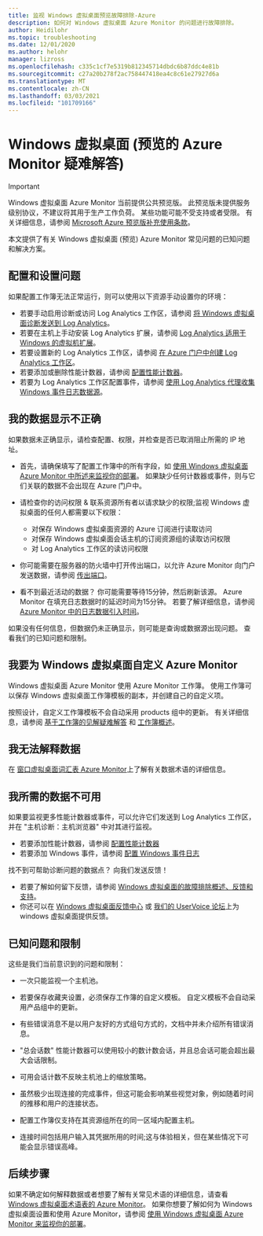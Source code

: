 ```yaml
---
title: 监视 Windows 虚拟桌面预览故障排除-Azure
description: 如何对 Windows 虚拟桌面 Azure Monitor 的问题进行故障排除。
author: Heidilohr
ms.topic: troubleshooting
ms.date: 12/01/2020
ms.author: helohr
manager: lizross
ms.openlocfilehash: c335c1cf7e5319b812345714dbdc6b87ddc4e81b
ms.sourcegitcommit: c27a20b278f2ac758447418ea4c8c61e27927d6a
ms.translationtype: MT
ms.contentlocale: zh-CN
ms.lasthandoff: 03/03/2021
ms.locfileid: "101709166"
---
```

# <a name="troubleshoot-azure-monitor-for-windows-virtual-desktop-preview"></a>Windows 虚拟桌面 (预览的 Azure Monitor 疑难解答) 

>[!IMPORTANT]
>Windows 虚拟桌面 Azure Monitor 当前提供公共预览版。 此预览版未提供服务级别协议，不建议将其用于生产工作负荷。 某些功能可能不受支持或者受限。 有关详细信息，请参阅 [Microsoft Azure 预览版补充使用条款](https://azure.microsoft.com/support/legal/preview-supplemental-terms/)。

本文提供了有关 Windows 虚拟桌面 (预览) Azure Monitor 常见问题的已知问题和解决方案。

## <a name="issues-with-configuration-and-setup"></a>配置和设置问题

如果配置工作簿无法正常运行，则可以使用以下资源手动设置你的环境：

- 若要手动启用诊断或访问 Log Analytics 工作区，请参阅 [将 Windows 虚拟桌面诊断发送到 Log Analytics](diagnostics-log-analytics.md)。
- 若要在主机上手动安装 Log Analytics 扩展，请参阅 [Log Analytics 适用于 Windows 的虚拟机扩展](../virtual-machines/extensions/oms-windows.md)。
- 若要设置新的 Log Analytics 工作区，请参阅 [在 Azure 门户中创建 Log Analytics 工作区](../azure-monitor/logs/quick-create-workspace.md)。
- 若要添加或删除性能计数器，请参阅 [配置性能计数器](../azure-monitor/agents/data-sources-performance-counters.md)。
- 若要为 Log Analytics 工作区配置事件，请参阅 [使用 Log Analytics 代理收集 Windows 事件日志数据源](../azure-monitor/agents/data-sources-windows-events.md)。

## <a name="my-data-isnt-displaying-properly"></a>我的数据显示不正确

如果数据未正确显示，请检查配置、权限，并检查是否已取消阻止所需的 IP 地址。 

- 首先，请确保填写了配置工作簿中的所有字段，如 [使用 Windows 虚拟桌面 Azure Monitor 中所述来监视你的部署](azure-monitor.md)。 如果缺少任何计数器或事件，则与它们关联的数据不会出现在 Azure 门户中。

- 请检查你的访问权限 & 联系资源所有者以请求缺少的权限;监视 Windows 虚拟桌面的任何人都需要以下权限：

    - 对保存 Windows 虚拟桌面资源的 Azure 订阅进行读取访问
    - 对保存 Windows 虚拟桌面会话主机的订阅资源组的读取访问权限 
    - 对 Log Analytics 工作区的读访问权限

- 你可能需要在服务器的防火墙中打开传出端口，以允许 Azure Monitor 向门户发送数据，请参阅 [传出端口](../azure-monitor/app/ip-addresses.md)。 

- 看不到最近活动的数据？ 你可能需要等待15分钟，然后刷新该源。 Azure Monitor 在填充日志数据时的延迟时间为15分钟。 若要了解详细信息，请参阅 [Azure Monitor 中的日志数据引入时间](../azure-monitor/logs/data-ingestion-time.md)。

如果没有任何信息，但数据仍未正确显示，则可能是查询或数据源出现问题。 查看我们的已知问题和限制。 

## <a name="i-want-to-customize-azure-monitor-for-windows-virtual-desktop"></a>我要为 Windows 虚拟桌面自定义 Azure Monitor

Windows 虚拟桌面 Azure Monitor 使用 Azure Monitor 工作簿。 使用工作簿可以保存 Windows 虚拟桌面工作簿模板的副本，并创建自己的自定义项。

按照设计，自定义工作簿模板不会自动采用 products 组中的更新。 有关详细信息，请参阅 [基于工作簿的见解疑难解答](../azure-monitor/insights/troubleshoot-workbooks.md) 和 [工作簿概述](../azure-monitor/visualize/workbooks-overview.md)。

## <a name="i-cant-interpret-the-data"></a>我无法解释数据

在 [窗口虚拟桌面词汇表 Azure Monitor](azure-monitor-glossary.md)上了解有关数据术语的详细信息。

## <a name="the-data-i-need-isnt-available"></a>我所需的数据不可用

如果要监视更多性能计数器或事件，可以允许它们发送到 Log Analytics 工作区，并在 "主机诊断：主机浏览器" 中对其进行监视。 

- 若要添加性能计数器，请参阅 [配置性能计数器](../azure-monitor/agents/data-sources-performance-counters.md#configuring-performance-counters)
- 若要添加 Windows 事件，请参阅 [配置 Windows 事件日志](../azure-monitor/agents/data-sources-windows-events.md#configuring-windows-event-logs)

找不到可帮助诊断问题的数据点？ 向我们发送反馈！

- 若要了解如何留下反馈，请参阅 [Windows 虚拟桌面的故障排除概述、反馈和支持](troubleshoot-set-up-overview.md)。
- 你还可以在 [Windows 虚拟桌面反馈中心](https://support.microsoft.com/help/4021566/windows-10-send-feedback-to-microsoft-with-feedback-hub-app) 或 [我们的 UserVoice 论坛](https://windowsvirtualdesktop.uservoice.com/forums/921118-general)上为 windows 虚拟桌面提供反馈。

## <a name="known-issues-and-limitations"></a>已知问题和限制

这些是我们当前意识到的问题和限制：

- 一次只能监视一个主机池。 

- 若要保存收藏夹设置，必须保存工作簿的自定义模板。 自定义模板不会自动采用产品组中的更新。

- 有些错误消息不是以用户友好的方式组句方式的，文档中并未介绍所有错误消息。

- "总会话数" 性能计数器可以使用较小的数计数会话，并且总会话可能会超出最大会话限制。

- 可用会话计数不反映主机池上的缩放策略。 
    
- 虽然极少出现连接的完成事件，但这可能会影响某些视觉对象，例如随着时间的推移和用户的连接状态。  
    
- 配置工作簿仅支持在其资源组所在的同一区域内配置主机。 

- 连接时间包括用户输入其凭据所用的时间;这与体验相关，但在某些情况下可能会显示错误高峰。 
    

## <a name="next-steps"></a>后续步骤

如果不确定如何解释数据或者想要了解有关常见术语的详细信息，请查看 [Windows 虚拟桌面术语表的 Azure Monitor](azure-monitor-glossary.md)。 如果你想要了解如何为 Windows 虚拟桌面设置和使用 Azure Monitor，请参阅 [使用 Windows 虚拟桌面 Azure Monitor 来监视你的部署](azure-monitor.md)。